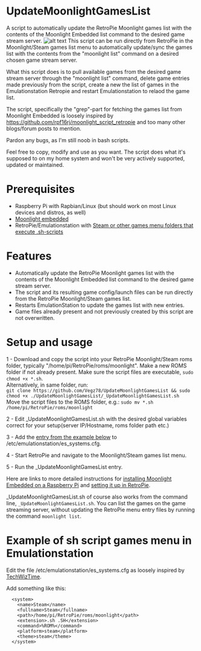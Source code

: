 # UpdateMoonlightGamesList
A script to automatically update the RetroPie Moonlight games list with the contents of the Moonlight Embedded list command to the desired game stream server.
![alt text](https://retrospill.ninja/wp-content/uploads/2020/06/retro2png_17.jpeg)
This script can be run directly from RetroPie in the Moonlight/Steam games list menu to automatically update/sync the games list with the contents from the "moonlight list" command on a desired chosen game stream server. 

What this script does is to pull available games from the desired game stream server through the "moonlight list" command, delete game entries made previously from the script, create a new the list of games in the Emulationstation Retropie and restart Emulationstation to relaod the game list.

The script, specifically the "grep"-part for fetching the games list from Moonlight Embedded is loosely inspired by https://github.com/rpf16rj/moonlight_script_retropie and too many other blogs/forum posts to mention.

Pardon any bugs, as I'm still noob in bash scripts.

Feel free to copy, modify and use as you want. The script does what it's supposed to on my home system and won't be very actively supported, updated or maintained.

# Prerequisites
- Raspberry Pi with Rapbian/Linux (but should work on most Linux devices and distros, as well)
- [Moonlight embedded](https://github.com/irtimmer/moonlight-embedded)
- RetroPie/Emulationstation with [Steam or other games menu folders that execute .sh-scripts](#Example-of-sh-script-games-menu-in-Emulationstation)

# Features
- Automatically update the RetroPie Moonlight games list with the contents of the Moonlight Embedded list command to the desired game stream server.
- The script and its resulting game config/launch files can be run directly from the RetroPie Moonlight/Steam games list.
- Restarts EmulationStation to update the games list with new entries.
- Game files already present and not previously created by this script are not overwritten.

# Setup and usage

1 - Download and copy the script into your RetroPie Moonlight/Steam roms folder, typically "/home/pi/RetroPie/roms/moonlight". Make a new ROMS folder if not already present. Make sure the script files are executable, ```sudo chmod +x *.sh```.<br>
    Alternatively, in same folder, run:<BR>
    ```git clone https://github.com/Vegz78/UpdateMoonlightGamesList && sudo chmod +x ./UpdateMoonlightGamesList/_UpdateMoonlightGamesList.sh```
    <BR>Move the script files to the ROMS folder, e.g.: ```sudo mv *.sh /home/pi/RetroPie/roms/moonlight```

2 - Edit _UpdateMoonlightGamesList.sh with the desired global variables correct for your setup(server IP/Hostname, roms folder path etc.)

3 - Add the [entry from the example below](https://github.com/Vegz78/UpdateMoonlightGamesList#example-of-sh-script-games-menu-in-emulationstation) to /etc/emulationstation/es_systems.cfg.

4 - Start RetroPie and navigate to the Moonlight/Steam games list menu.

5 - Run the _UpdateMoonlightGamesList entry.

Here are links to more detailed instructions for [installing Moonlight Embedded on a Raspberry Pi](https://translate.google.no/translate?sl=no&tl=en&u=https%3A%2F%2Fretrospill.ninja%2F2020%2F06%2Fmoonlight-game-streaming-pa-raspberry-pi%2F%23Installasjon-Embedded) and [setting it up in RetroPie](https://translate.google.no/translate?sl=no&tl=en&u=https%3A%2F%2Fretrospill.ninja%2F2020%2F06%2Fmoonlight-game-streaming-pa-raspberry-pi%2F%23Oppsett-Embedded).

 _UpdateMoonlightGamesList.sh of course also works from the command line, ```_UpdateMoonlightGamesList.sh```. You can list the games on the game streaming server, without updating the RetroPie menu entry files by running the command ```moonlight list```.

# Example of sh script games menu in Emulationstation
Edit the file /etc/emulationstation/es_systems.cfg as loosely inspired by [TechWizTime](https://github.com/TechWizTime/moonlight-retropie).

Add something like this:
```
  <system>
    <name>Steam</name>
    <fullname>Steam</fullname>
    <path>/home/pi/RetroPie/roms/moonlight</path>
    <extension>.sh .SH</extension>
    <command>%ROM%</command>
    <platform>steam</platform>
    <theme>steam</theme>
  </system>
```
